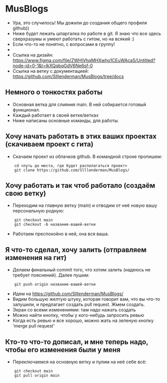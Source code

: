 # MusBlogs
- Ура, это случилось! Мы дожили до создания общего профиля github))
- Ниже будет лежать шпаргалка по работе в git. Я знаю что все здесь сверхразумы и умеют работать с гитом, но на всякий :)
- Если что-то не понятно, с вопросами в группу!
- 
- Ссылка на дизайн: https://www.figma.com/file/ZWHIVhqMHXwho1CEuWAca5/Untitled?node-id=0-1&t=lkXQqbqGdV6Ne6sf-0
- Ссылка на ветку с документацией: https://github.com/Slllenderman/MusBlogs/tree/docs

## Немного о тонкостях работы
- Основная ветка для слияния main. В ней собирается готовый функционал.
- Каждый работает в своей ветке/ветках
- Ниже написаны основные команды, для работы.

## Хочу начать работать в этих ваших проектах (скачиваем проект с гита)
- Скачаем проект из облачков github. В командной строке пропишем:
```
    cd <путь до места, где будет располагаться проект>
    git clone https://github.com/Slllenderman/MusBlogs/
```    

## Хочу работать и так чтоб работало (создаём свою ветку)
- Переходим на главную ветку (main) и отводим от неё новую вашу персональную родную:
``` 
    git checkout main
    git checkout -b название-вашей-ветки
```    
- Работаем преспокойно в ней, она вся ваша.

## Я что-то сделал, хочу залить (отправляем изменения на гит)
- Делаем финальный commit того, что хотим залить (надеюсь не требует пояснений). Далее пушим:
```
    git push origin название-вашей-ветки
```    
- Идем на https://github.com/Slllenderman/MusBlogs/
- Видим большую желтую штуку, которая говорит вам, что вы что-то запушили, и предлагает создать pull request. Жмем создать.
- Экран со всеми изменениями: там надо нажать создать
- Можно найти кнопку, чтобы у кого-нибудь запросить ревью
- Когда есть ревью и все хорошо, можно жать на зеленую кнопку 'merge pull request'

## Кто-то что-то дописал, и мне теперь надо, чтобы его изменения были у меня
- Переключаемся на основную ветку и пулим на неё себе всё:
```
    git checkout main
    git pull origin main
```
    
